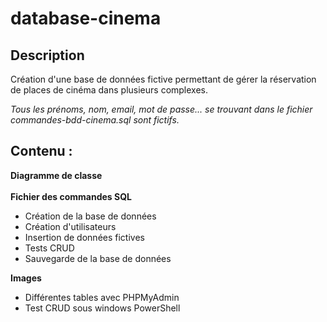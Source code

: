 # database-cinema

## Description
Création d'une base de données fictive permettant de gérer la réservation de places de cinéma dans plusieurs complexes.

*Tous les prénoms, nom, email, mot de passe... se trouvant dans le fichier commandes-bdd-cinema.sql sont fictifs.*

## Contenu :

**Diagramme de classe**
<br>
<br>
**Fichier des commandes SQL**
- Création de la base de données
- Création d'utilisateurs
- Insertion de données fictives
- Tests CRUD
- Sauvegarde de la base de données

**Images**
- Différentes tables avec PHPMyAdmin
- Test CRUD sous windows PowerShell

